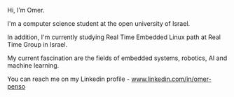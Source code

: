 Hi, I’m Omer.

I'm a computer science student at the open university of Israel.

In addition, I'm currently studying Real Time Embedded Linux path at Real Time Group in Israel.

My current fascination are the fields of embedded systems, robotics, AI and machine learning.

You can reach me on my Linkedin profile -  www.linkedin.com/in/omer-penso 

<!---
OmerGaffso/OmerGaffso is a ✨ special ✨ repository because its `README.md` (this file) appears on your GitHub profile.
You can click the Preview link to take a look at your changes.
--->
